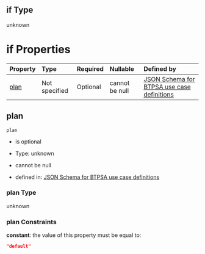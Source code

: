## if Type

unknown

# if Properties

| Property      | Type          | Required | Nullable       | Defined by                                                                                                                                                                                                                                  |
| :------------ | :------------ | :------- | :------------- | :------------------------------------------------------------------------------------------------------------------------------------------------------------------------------------------------------------------------------------------ |
| [plan](#plan) | Not specified | Optional | cannot be null | [JSON Schema for BTPSA use case definitions](btpsa-usecase-properties-services-items-allof-1-then-allof-90-then-allof-0-if-properties-plan.md "undefined#/properties/services/items/allOf/1/then/allOf/90/then/allOf/0/if/properties/plan") |

## plan



`plan`

*   is optional

*   Type: unknown

*   cannot be null

*   defined in: [JSON Schema for BTPSA use case definitions](btpsa-usecase-properties-services-items-allof-1-then-allof-90-then-allof-0-if-properties-plan.md "undefined#/properties/services/items/allOf/1/then/allOf/90/then/allOf/0/if/properties/plan")

### plan Type

unknown

### plan Constraints

**constant**: the value of this property must be equal to:

```json
"default"
```
